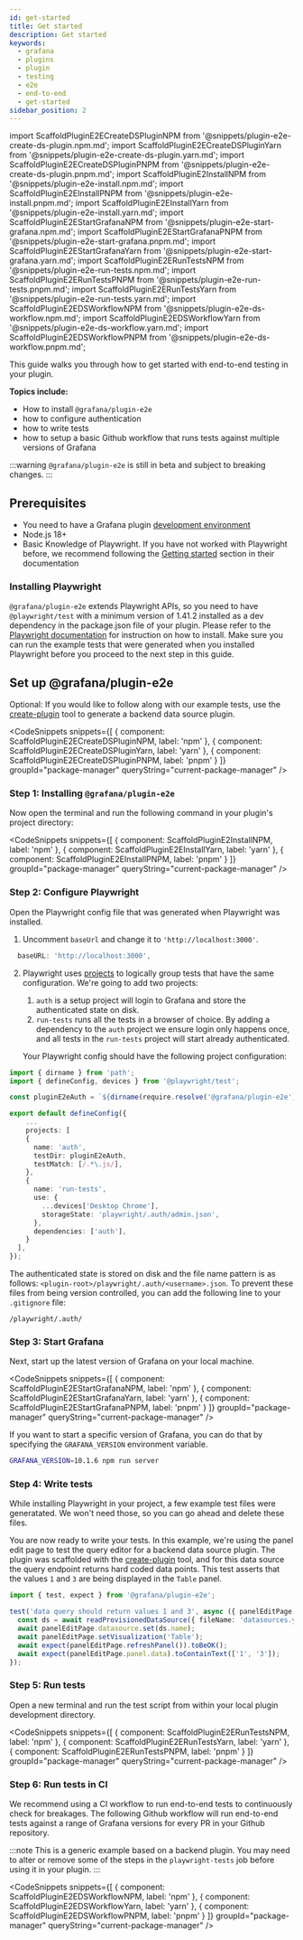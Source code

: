 ```yaml
---
id: get-started
title: Get started
description: Get started
keywords:
  - grafana
  - plugins
  - plugin
  - testing
  - e2e
  - end-to-end
  - get-started
sidebar_position: 2
---
```


import ScaffoldPluginE2ECreateDSPluginNPM from '@snippets/plugin-e2e-create-ds-plugin.npm.md';
import ScaffoldPluginE2ECreateDSPluginYarn from '@snippets/plugin-e2e-create-ds-plugin.yarn.md';
import ScaffoldPluginE2ECreateDSPluginPNPM from '@snippets/plugin-e2e-create-ds-plugin.pnpm.md';
import ScaffoldPluginE2InstallNPM from '@snippets/plugin-e2e-install.npm.md';
import ScaffoldPluginE2EInstallPNPM from '@snippets/plugin-e2e-install.pnpm.md';
import ScaffoldPluginE2EInstallYarn from '@snippets/plugin-e2e-install.yarn.md';
import ScaffoldPluginE2EStartGrafanaNPM from '@snippets/plugin-e2e-start-grafana.npm.md';
import ScaffoldPluginE2EStartGrafanaPNPM from '@snippets/plugin-e2e-start-grafana.pnpm.md';
import ScaffoldPluginE2EStartGrafanaYarn from '@snippets/plugin-e2e-start-grafana.yarn.md';
import ScaffoldPluginE2ERunTestsNPM from '@snippets/plugin-e2e-run-tests.npm.md';
import ScaffoldPluginE2ERunTestsPNPM from '@snippets/plugin-e2e-run-tests.pnpm.md';
import ScaffoldPluginE2ERunTestsYarn from '@snippets/plugin-e2e-run-tests.yarn.md';
import ScaffoldPluginE2EDSWorkflowNPM from '@snippets/plugin-e2e-ds-workflow.npm.md';
import ScaffoldPluginE2EDSWorkflowYarn from '@snippets/plugin-e2e-ds-workflow.yarn.md';
import ScaffoldPluginE2EDSWorkflowPNPM from '@snippets/plugin-e2e-ds-workflow.pnpm.md';

This guide walks you through how to get started with end-to-end testing in your plugin.

**Topics include:**

- How to install `@grafana/plugin-e2e`
- how to configure authentication
- how to write tests
- how to setup a basic Github workflow that runs tests against multiple versions of Grafana

:::warning
`@grafana/plugin-e2e` is still in beta and subject to breaking changes.
:::

## Prerequisites

- You need to have a Grafana plugin [development environment](https://grafana.com/developers/plugin-tools/get-started/set-up-development-environment)
- Node.js 18+
- Basic Knowledge of Playwright. If you have not worked with Playwright before, we recommend following the [Getting started](https://playwright.dev/docs/intro) section in their documentation

### Installing Playwright

`@grafana/plugin-e2e` extends Playwright APIs, so you need to have `@playwright/test` with a minimum version of 1.41.2 installed as a dev dependency in the package.json file of your plugin. Please refer to the [Playwright documentation](https://playwright.dev/docs/intro#installing-playwright) for instruction on how to install. Make sure you can run the example tests that were generated when you installed Playwright before you proceed to the next step in this guide.

## Set up @grafana/plugin-e2e

Optional: If you would like to follow along with our example tests, use the [create-plugin](../get-started/get-started.mdx) tool to generate a backend data source plugin.

<CodeSnippets
snippets={[
{ component: ScaffoldPluginE2ECreateDSPluginNPM, label: 'npm' },
{ component: ScaffoldPluginE2ECreateDSPluginYarn, label: 'yarn' },
{ component: ScaffoldPluginE2ECreateDSPluginPNPM, label: 'pnpm' }
]}
groupId="package-manager"
queryString="current-package-manager"
/>

### Step 1: Installing `@grafana/plugin-e2e`

Now open the terminal and run the following command in your plugin's project directory:

<CodeSnippets
snippets={[
{ component: ScaffoldPluginE2InstallNPM, label: 'npm' },
{ component: ScaffoldPluginE2EInstallYarn, label: 'yarn' },
{ component: ScaffoldPluginE2EInstallPNPM, label: 'pnpm' }
]}
groupId="package-manager"
queryString="current-package-manager"
/>

### Step 2: Configure Playwright

Open the Playwright config file that was generated when Playwright was installed.

1. Uncomment `baseUrl` and change it to `'http://localhost:3000'`.

```ts title="playwright.config.ts"
  baseURL: 'http://localhost:3000',
```

2. Playwright uses [projects](https://playwright.dev/docs/test-projects) to logically group tests that have the same configuration. We're going to add two projects:

   1. `auth` is a setup project will login to Grafana and store the authenticated state on disk.
   2. `run-tests` runs all the tests in a browser of choice. By adding a dependency to the `auth` project we ensure login only happens once, and all tests in the `run-tests` project will start already authenticated.

   Your Playwright config should have the following project configuration:

```ts title="playwright.config.ts"
import { dirname } from 'path';
import { defineConfig, devices } from '@playwright/test';

const pluginE2eAuth = `${dirname(require.resolve('@grafana/plugin-e2e'))}/auth`;

export default defineConfig({
    ...
    projects: [
    {
      name: 'auth',
      testDir: pluginE2eAuth,
      testMatch: [/.*\.js/],
    },
    {
      name: 'run-tests',
      use: {
        ...devices['Desktop Chrome'],
        storageState: 'playwright/.auth/admin.json',
      },
      dependencies: ['auth'],
    }
  ],
});
```

The authenticated state is stored on disk and the file name pattern is as follows: `<plugin-root>/playwright/.auth/<username>.json`. To prevent these files from being version controlled, you can add the following line to your `.gitignore` file:

```shell title=".gitignore"
/playwright/.auth/
```

### Step 3: Start Grafana

Next, start up the latest version of Grafana on your local machine.

<CodeSnippets
snippets={[
{ component: ScaffoldPluginE2EStartGrafanaNPM, label: 'npm' },
{ component: ScaffoldPluginE2EStartGrafanaYarn, label: 'yarn' },
{ component: ScaffoldPluginE2EStartGrafanaPNPM, label: 'pnpm' }
]}
groupId="package-manager"
queryString="current-package-manager"
/>

If you want to start a specific version of Grafana, you can do that by specifying the `GRAFANA_VERSION` environment variable.

```bash
GRAFANA_VERSION=10.1.6 npm run server
```

### Step 4: Write tests

While installing Playwright in your project, a few example test files were generatated. We won't need those, so you can go ahead and delete these files.

You are now ready to write your tests. In this example, we're using the panel edit page to test the query editor for a backend data source plugin. The plugin was scaffolded with the [create-plugin](../get-started/get-started.mdx) tool, and for this data source the query endpoint returns hard coded data points. This test asserts that the values `1` and `3` are being displayed in the `Table` panel.

```ts title="queryEditor.spec.ts"
import { test, expect } from '@grafana/plugin-e2e';

test('data query should return values 1 and 3', async ({ panelEditPage, readProvisionedDataSource }) => {
  const ds = await readProvisionedDataSource({ fileName: 'datasources.yml' });
  await panelEditPage.datasource.set(ds.name);
  await panelEditPage.setVisualization('Table');
  await expect(panelEditPage.refreshPanel()).toBeOK();
  await expect(panelEditPage.panel.data).toContainText(['1', '3']);
});
```

### Step 5: Run tests

Open a new terminal and run the test script from within your local plugin development directory.

<CodeSnippets
snippets={[
{ component: ScaffoldPluginE2ERunTestsNPM, label: 'npm' },
{ component: ScaffoldPluginE2ERunTestsYarn, label: 'yarn' },
{ component: ScaffoldPluginE2ERunTestsPNPM, label: 'pnpm' }
]}
groupId="package-manager"
queryString="current-package-manager"
/>

### Step 6: Run tests in CI

We recommend using a CI workflow to run end-to-end tests to continuously check for breakages. The following Github workflow will run end-to-end tests against a range of Grafana versions for every PR in your Github repository.

:::note
This is a generic example based on a backend plugin. You may need to alter or remove some of the steps in the `playwright-tests` job before using it in your plugin.
:::

<CodeSnippets
snippets={[
{ component: ScaffoldPluginE2EDSWorkflowNPM, label: 'npm' },
{ component: ScaffoldPluginE2EDSWorkflowYarn, label: 'yarn' },
{ component: ScaffoldPluginE2EDSWorkflowPNPM, label: 'pnpm' }
]}
groupId="package-manager"
queryString="current-package-manager"
/>
